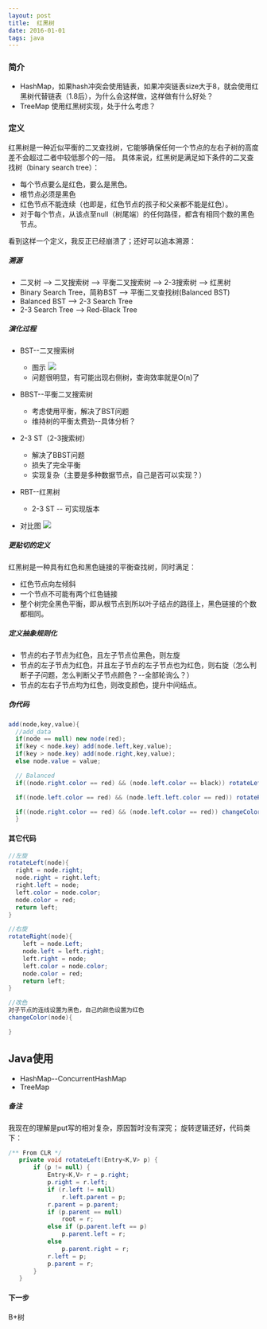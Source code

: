 ```yaml
---
layout: post
title:  红黑树
date: 2016-01-01
tags: java
---
```


### 简介
- HashMap，如果hash冲突会使用链表，如果冲突链表size大于8，就会使用红黑树代替链表（1.8后），为什么会这样做，这样做有什么好处？
- TreeMap 使用红黑树实现，处于什么考虑？
### 定义
红黑树是一种近似平衡的二叉查找树，它能够确保任何一个节点的左右子树的高度差不会超过二者中较低那个的一陪。
具体来说，红黑树是满足如下条件的二叉查找树（binary search tree）：
- 每个节点要么是红色，要么是黑色。
- 根节点必须是黑色
- 红色节点不能连续（也即是，红色节点的孩子和父亲都不能是红色）。
- 对于每个节点，从该点至null（树尾端）的任何路径，都含有相同个数的黑色节点。

<!-- more -->

看到这样一个定义，我反正已经崩溃了；还好可以追本溯源：
##### 溯源
- 二叉树 --> 二叉搜索树 --> 平衡二叉搜索树 --> 2-3搜索树 --> 红黑树
- Binary Search Tree，简称BST --> 平衡二叉查找树(Balanced BST)
- Balanced BST -->  2-3 Search Tree
- 2-3 Search Tree --> Red-Black Tree

##### 演化过程
- BST--二叉搜索树
  - 图示
  ![](https://bamboog.github.io/images/java/bst.jpg)
  - 问题很明显，有可能出现右侧树，查询效率就是O(n)了

- BBST--平衡二叉搜索树
  - 考虑使用平衡，解决了BST问题
  - 维持树的平衡太费劲--具体分析？

- 2-3 ST（2-3搜索树）
  - 解决了BBST问题
  - 损失了完全平衡
  - 实现复杂（主要是多种数据节点，自己是否可以实现？）

- RBT--红黑树
  - 2-3 ST -- 可实现版本

- 对比图
![](https://bamboog.github.io/images/java/23-rbt.jpg)


##### 更贴切的定义
红黑树是一种具有红色和黑色链接的平衡查找树，同时满足：
- 红色节点向左倾斜
- 一个节点不可能有两个红色链接
- 整个树完全黑色平衡，即从根节点到所以叶子结点的路径上，黑色链接的个数都相同。

##### 定义抽象规则化
- 节点的右子节点为红色，且左子节点位黑色，则左旋
- 节点的左子节点为红色，并且左子节点的左子节点也为红色，则右旋（怎么判断子子问题，怎么判断父子节点颜色？--全部轮询么？）
- 节点的左右子节点均为红色，则改变颜色，提升中间结点。

##### 伪代码
```java
add(node,key,value){
  //add_data
  if(node == null) new node(red);
  if(key < node.key) add(node.left,key,value);
  if(key > node.key) add(node.right,key,value);
  else node.value = value;

  // Balanced
  if((node.right.color == red) && (node.left.color == black)) rotateLeft(node);

  if((node.left.color == red) && (node.left.left.color == red)) rotateRight(node);

  if((node.right.color == red) && (node.left.color == red)) changeColor(node);
  }
```
#### 其它代码

``` java
//左旋
rotateLeft(node){
  right = node.right;
  node.right = right.left;
  right.left = node;
  left.color = node.color;
  node.color = red;
  return left;
}

//右旋
rotateRight(node){
    left = node.Left;
    node.left = left.right;
    left.right = node;
    left.color = node.color;
    node.color = red;
    return left;
}

//改色
对子节点的连线设置为黑色，自己的颜色设置为红色
changeColor(node){

}
```

## Java使用

- HashMap--ConcurrentHashMap
- TreeMap
##### 备注
我现在的理解是put写的相对复杂，原因暂时没有深究；
旋转逻辑还好，代码类下：
```java
/** From CLR */
   private void rotateLeft(Entry<K,V> p) {
       if (p != null) {
           Entry<K,V> r = p.right;
           p.right = r.left;
           if (r.left != null)
               r.left.parent = p;
           r.parent = p.parent;
           if (p.parent == null)
               root = r;
           else if (p.parent.left == p)
               p.parent.left = r;
           else
               p.parent.right = r;
           r.left = p;
           p.parent = r;
       }
   }
```


#### 下一步
B+树
